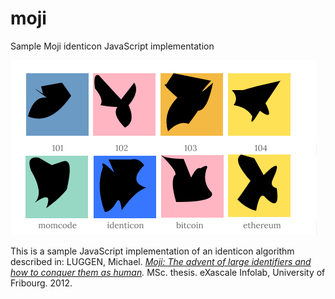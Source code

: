 # moji
Sample Moji identicon JavaScript implementation

![example Mojis](img/example.png)

This is a sample JavaScript implementation of an identicon algorithm described in: LUGGEN, Michael. _[Moji: The advent of large identifiers and how to conquer them as human](https://exascale.info/assets/pdf/students/MSc_Thesis_-_Michael_Luggen__14_09_2012.pdf)._ MSc. thesis. eXascale Infolab, University of Fribourg. 2012.

